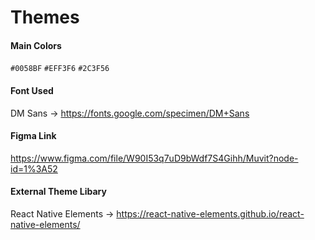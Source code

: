 # Themes

#### Main Colors
`#0058BF` `#EFF3F6` `#2C3F56`

#### Font Used
DM Sans -> https://fonts.google.com/specimen/DM+Sans

#### Figma Link
https://www.figma.com/file/W90I53q7uD9bWdf7S4Gihh/Muvit?node-id=1%3A52

#### External Theme Libary
React Native Elements -> https://react-native-elements.github.io/react-native-elements/